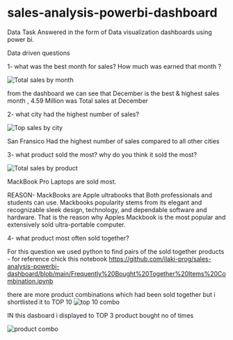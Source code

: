 # sales-analysis-powerbi-dashboard

 Data Task Answered in the form of Data visualization dashboards using power bi.
 
 Data driven questions

1- what was the best month for sales? How much was earned that month ?


![Total sales by month](https://user-images.githubusercontent.com/100082194/175785835-168806a8-9ea4-4b87-87b3-def81aecf5b4.png)

from the dashboard we can see that December is the best & highest sales month , 4.59 Million was Total sales at December

2- what city had the highest number of sales?

![Top sales by city](https://user-images.githubusercontent.com/100082194/175785956-c7e04e35-c862-4111-b654-ccfca5d8a29d.png)

San Fransico Had the highest number of sales compared to all other cities

3- what product sold the most? why do you think it sold the most?

![Total sales by product](https://user-images.githubusercontent.com/100082194/175786063-4b6371bd-f2b0-49ce-ae9f-9674912676f2.png)

MackBook Pro Laptops are sold most. 

REASON- MackBooks are Apple ultrabooks that Both professionals and students can use. Mackbooks popularity stems from its elegant and recognizable sleek design, technology, and dependable software and hardware. That is the reason why Apples Mackbook is the most popular and extensively sold ultra-portable computer.

4- what product most often sold together?

  For this  question we used python to find pairs of the sold together products -  for reference chick this notebook https://github.com/ilaki-prog/sales-analysis-powerbi-dashboard/blob/main/Frequently%20Bought%20Together%20Items%20Combination.ipynb
  
  
  
 there are more product combinations which had been sold together but i shortlisted it to TOP 10
![top 10 combo](https://user-images.githubusercontent.com/100082194/175786945-1f161f8b-9bfc-4a51-ac8e-4858abea5c68.png)


IN this dasboard i displayed to TOP 3 product bought no of times

![product combo](https://user-images.githubusercontent.com/100082194/175800344-fa977cd2-d31c-4789-bc8e-1f9e481d6e9e.png)
